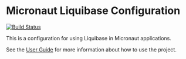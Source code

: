 # Micronaut Liquibase Configuration #

[![Build Status](https://travis-ci.org/micronaut-projects/micronaut-configuration-liquibase.svg?branch=master)](https://travis-ci.org/micronaut-projects/micronaut-configuration-liquibase)

This is a configuration for using Liquibase in Micronaut applications.

See the [User Guide](https://micronaut-projects.github.io/micronaut-configuration-liquibase/latest/guide/index.html) for
more information about how to use the project.
